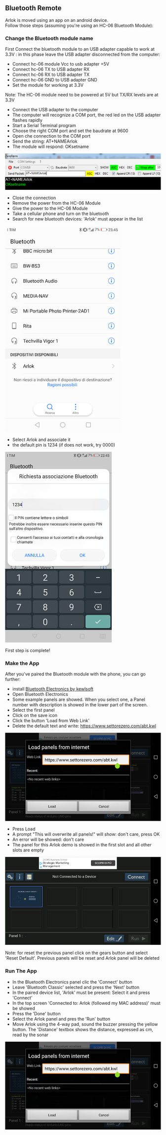 ## Bluetooth Remote

Arlok is moved using an app on an android device.  
Follow those steps (assuming you're using an HC-06 Bluetooth Module):

### Change the Bluetooth module name

First Connect the bluetooth module to an USB adapter capable to work at 3.3V : in this phase leave the USB adapter disconnected from the computer:  

- Connect hc-06 module Vcc to usb adapter +5V
- Connect hc-06 TX to USB adapter RX
- Connect hc-06 RX to USB adapter TX
- Connect hc-06 GND to USB adapter GND
- Set the module for working at 3.3V

Note: The HC-06 module need to be powered at 5V but TX/RX levels are at 3.3V

- Connect the USB adapter to the computer
- The computer will recognize a COM port, the red led on the USB adapter flashes rapidly
- Start a Serial Terminal program
- Choose the right COM port and set the baudrate at 9600
- Open che connection to the COM port
- Send the string: AT+NAMEArlok
- The module will respond: OKsetname

![HC-06 Set Name](../../media/bt/hc06_setname.png)

- Close the connection
- Remove the power from the HC-06 Module
- Give the power to the HC-06 Module
- Take a cellular phone and turn on the bluetooth
- Search for new bluetooth devices: 'Arlok' must appear in the list

![HC-06 Bluetooth Search](../../media/bt/hc06_bt_search.jpg)

- Select Arlok and associate it
- the default pin is 1234 (if does not work, try 0000)

![HC-06 Write Pin](../../media/bt/hc06_bt_pin.jpg)

First step is complete!

### Make the App

After you've paired the Bluetooth module with the phone, you can go further:  

- install [Bluetooth Electronics by kewlsoft](https://play.google.com/store/apps/details?id=com.keuwl.arduinobluetooth)
- Open Bluetooth Electronics
- Some example panels are showed. When you select one, a Panel number with description is showed in the lower part of the screen.
- Select the first panel 
- Click on the save icon
- Click the button 'Load from Web Link'
- Delete the default text and write: https://www.settorezero.com/abt.kwl

![Bluetooth Electronics - Load Arlok Panel](../../media/bt/kewlsoft_01.png)

- Press Load
- A prompt "This will overwrite all panels!" will show: don't care, press OK
- An error will be showed: don't care
- The panel for this Arlok demo is showed in the first slot and all other slots are empty

![Bluetooth Electronics - Arlok Panel Loaded](../../media/bt/kewlsoft_03.png)

Note: for reset the previous panel click on the gears button and select 'Reset Default'. Previous panels will be reset and Arlok panel will be deleted

### Run The App

- In the Bluetooth Electronics panel clic the 'Connect' button
- Leave 'Bluetooth Classic' selected and press the 'Next' button
- In the paired device list, 'Arlok' must be present: Select it and press 'Connect'
- In the top screen 'Connected to: Arlok (followed my MAC address)' must be showed
- Press the 'Done' button
- Select the Arlok panel and pres the 'Run' button
- Move Arlok using the 4-way pad, sound the buzzer pressing the yellow button. The 'Distance' textbox shows the distance, expressed as cm, read by the sonar

![Bluetooth Electronics - Arlok Panel Working](../../media/bt/kewlsoft_01.png)
